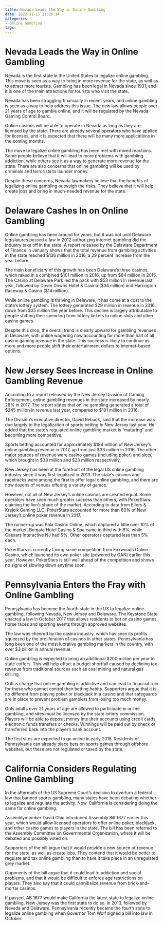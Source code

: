 ```yaml
---
title: Nevada Leads the Way in Online Gambling
date: 2022-11-15 21:26:14
categories:
- Online Gambling
tags:
---
```



#  Nevada Leads the Way in Online Gambling

Nevada is the first state in the United States to legalize online gambling. This move is seen as a way to bring in more revenue for the state, as well as to attract more tourists. Gambling has been legal in Nevada since 1931, and it is one of the main attractions for tourists who visit the state.

Nevada has been struggling financially in recent years, and online gambling is seen as a way to help address this issue. The new law allows people over 21 years of age to gamble online, and it will be regulated by the Nevada Gaming Control Board.

Online casinos will be able to operate in Nevada as long as they are licensed by the state. There are already several operators who have applied for licenses, and it is expected that there will be many more applications in the coming months.

The move to legalize online gambling has been met with mixed reactions. Some people believe that it will lead to more problems with gambling addiction, while others see it as a way to generate more revenue for the state. There are also concerns that online gambling will be used by criminals and terrorists to launder money.

Despite these concerns, Nevada lawmakers believe that the benefits of legalizing online gambling outweigh the risks. They believe that it will help create jobs and bring in much-needed revenue for the state.

#  Delaware Cashes In on Online Gambling

Online gambling has been around for years, but it was not until Delaware legislatures passed a law in 2012 authorizing internet gambling did the industry take off in the state. A report released by the Delaware Department of Finance in January shows that the total revenue from gambling activities in the state reached $136 million in 2016, a 29 percent increase from the year before.

The main beneficiary of this growth has been Delaware’s three casinos, which raked in a combined $101 million in 2016, up from $84 million in 2015. The Casino at Delaware Park led the pack with $53 million in revenue last year, followed by Dover Downs Hotel & Casino ($34 million) and Harrington Raceway & Casino ($14 million).

While online gambling is thriving in Delaware, it has come at a cost to the state’s lottery system. The lottery generated $29 million in revenue in 2016, down from $35 million the year before. This decline is largely attributable to people shifting their spending from lottery tickets to online slots and other casino games.

Despite this drop, the overall trend is clearly upward for gambling revenues in Delaware, with online wagering now accounting for more than half of all casino gaming revenue in the state. This success is likely to continue as more and more people shift their entertainment dollars to internet-based options.

#  New Jersey Sees Increase in Online Gambling Revenue

According to a report released by the New Jersey Division of Gaming Enforcement, online gambling revenues in the state increased by nearly 28% in 2017. The report states that online gambling generated a total of $245 million in revenue last year, compared to $191 million in 2016.

The Division’s executive director, David Rebuck, said that the increase was due largely to the legalization of sports betting in New Jersey last year. He added that the state’s regulated online gambling market is “maturing” and becoming more competitive.

Sports betting accounted for approximately $184 million of New Jersey’s online gambling revenue in 2017, up from just $33 million in 2016. The other major sources of revenue were casino games (including poker) and slots, which brought in $38 million and $23 million respectively.

New Jersey has been at the forefront of the legal US online gambling industry since it was first legalized in 2013. The state’s casinos and racetracks were among the first to offer legal online gambling, and there are now dozens of venues offering a variety of games.

However, not all of New Jersey’s online casinos are created equal. Some operators have seen much greater success than others, with PokerStars claiming the lion’s share of the market. According to data from Eilers & Krejcik Gaming LLC, PokerStars accounted for more than 60% of New Jersey’s online poker revenue in 2017.

The runner-up was Pala Casino Online, which captured a little over 10% of the market. Borgata Hotel Casino & Spa came in third with 8%, while Caesars Interactive NJ had 5%. Other operators captured less than 5% each.

PokerStars is currently facing some competition from Foxwoods Online Casino, which launched its own poker site (powered by GAN) earlier this year. However, PokerStars is still well ahead of the competition and shows no signs of slowing down anytime soon.

#  Pennsylvania Enters the Fray with Online Gambling

Pennsylvania has become the fourth state in the US to legalize online gambling, following Nevada, New Jersey and Delaware. The Keystone State enacted a law in October 2017 that allows residents to bet on casino games, horse races and sporting events through approved websites.

The law was cheered by the casino industry, which has seen its profits squeezed by the proliferation of casinos in other states. Pennsylvania has long been one of the most lucrative gambling markets in the country, with over $3 billion in annual revenue.

Online gambling is expected to bring an additional $200 million per year to state coffers. This will help offset a budget shortfall caused by declining tax revenue from traditional sources such as coal mining and natural gas drilling.

Critics charge that online gambling is addictive and can lead to financial ruin for those who cannot control their betting habits. Supporters argue that it is no different from playing poker or blackjack in a casino and that safeguards are in place to prevent problem gamblers from losing too much money.

Only adults over 21 years of age are allowed to participate in online gambling, and sites must be licensed by the state lottery commission. Players will be able to deposit money into their accounts using credit cards, electronic funds transfers or checks. Winnings will be paid out by check or transferred back into the player’s bank account.

The first sites are expected to go online in early 2018. Residents of Pennsylvania can already place bets on sports games through offshore websites, but these are not regulated or taxed by the state.

#  California Considers Regulating Online Gambling

In the aftermath of the US Supreme Court’s decision to overturn a federal law that banned sports gambling, many states have been debating whether to legalize and regulate the activity. Now, California is considering doing the same for online gambling.

Assemblymember David Chiu introduced Assembly Bill 1677 earlier this year, which would allow licensed operators to offer online poker, blackjack, and other casino games to players in the state. The bill has been referred to the Assembly Committee on Governmental Organization, where it will be debated and possibly voted on.

Supporters of the bill argue that it would provide a new source of revenue for the state, as well as create jobs. They contend that it would be better to regulate and tax online gambling than to have it take place in an unregulated grey market.

Opponents of the bill argue that it could lead to addiction and social problems, and that it would be difficult to enforce age restrictions on players. They also say that it could cannibalize revenue from brick-and-mortar casinos.

If passed, AB 1677 would make California the latest state to legalize online gambling. New Jersey was the first state to do so, in 2013, followed by Nevada and Delaware. Pennsylvania recently became the fourth state to legalize online gambling when Governor Tom Wolf signed a bill into law in October.